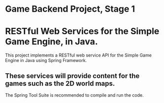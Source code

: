 # Game Backend Project, Stage 1 
# RESTful Web Services for the Simple Game Engine, in Java.
This project implements a RESTful web service API for the Simple Game Engine in Java using Spring Framework.

These services will provide content for the games such as the 2D world maps.
------------------------------------
The Spring Tool Suite is recommended to compile and run the code.
